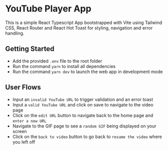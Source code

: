 # YouTube Player App

This is a simple React Typescript App bootstrapped with Vite using Tailwind CSS, React Router and React Hot Toast for styling, navigation and error handling.

## Getting Started

- Add the provided `.env` file to the root folder
- Run the command `yarn` to install all dependencies
- Run the command `yarn dev` to launch the web app in development mode

## User Flows

- Input an `invalid YouTube URL` to trigger validation and an error toast
- Input a `valid YouTube URL` and click on save to navigate to the video page
- Click on the `edit URL` button to navigate back to the home page and `enter a new URL`
- Navigate to the GIF page to see a `random GIF` being displayed on your screen
- Click on the `back to video` button to go back to `resume the video` where you left off
